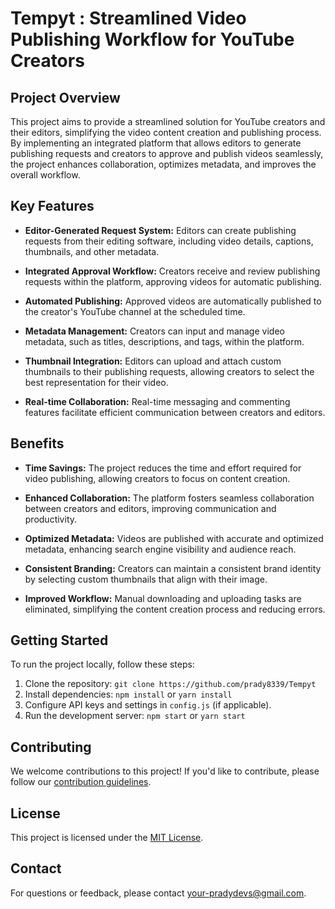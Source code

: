 # Tempyt : Streamlined Video Publishing Workflow for YouTube Creators

## Project Overview

This project aims to provide a streamlined solution for YouTube creators and their editors, simplifying the video content creation and publishing process. By implementing an integrated platform that allows editors to generate publishing requests and creators to approve and publish videos seamlessly, the project enhances collaboration, optimizes metadata, and improves the overall workflow.

## Key Features

- **Editor-Generated Request System:** Editors can create publishing requests from their editing software, including video details, captions, thumbnails, and other metadata.

- **Integrated Approval Workflow:** Creators receive and review publishing requests within the platform, approving videos for automatic publishing.

- **Automated Publishing:** Approved videos are automatically published to the creator's YouTube channel at the scheduled time.

- **Metadata Management:** Creators can input and manage video metadata, such as titles, descriptions, and tags, within the platform.

- **Thumbnail Integration:** Editors can upload and attach custom thumbnails to their publishing requests, allowing creators to select the best representation for their video.

- **Real-time Collaboration:** Real-time messaging and commenting features facilitate efficient communication between creators and editors.

## Benefits

- **Time Savings:** The project reduces the time and effort required for video publishing, allowing creators to focus on content creation.

- **Enhanced Collaboration:** The platform fosters seamless collaboration between creators and editors, improving communication and productivity.

- **Optimized Metadata:** Videos are published with accurate and optimized metadata, enhancing search engine visibility and audience reach.

- **Consistent Branding:** Creators can maintain a consistent brand identity by selecting custom thumbnails that align with their image.

- **Improved Workflow:** Manual downloading and uploading tasks are eliminated, simplifying the content creation process and reducing errors.

## Getting Started

To run the project locally, follow these steps:

1. Clone the repository: `git clone https://github.com/prady8339/Tempyt`
2. Install dependencies: `npm install` or `yarn install`
3. Configure API keys and settings in `config.js` (if applicable).
4. Run the development server: `npm start` or `yarn start`

## Contributing

We welcome contributions to this project! If you'd like to contribute, please follow our [contribution guidelines](CONTRIBUTING.md).

## License

This project is licensed under the [MIT License](LICENSE).

## Contact

For questions or feedback, please contact [your-pradydevs@gmail.com](mailto:pradydevs@gmail.com).
